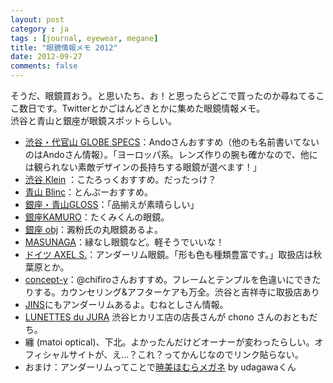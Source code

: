 ```yaml
---
layout: post
category : ja
tags : [journal, eyewear, megane]
title: "眼鏡情報メモ 2012"
date: 2012-09-27
comments: false
---
```


そうだ、眼鏡買おう。と思いたち、お！と思ったらどこで買ったのか尋ねてるここ数日です。Twitterとかごはんどきとかに集めた眼鏡情報メモ。  
渋谷と青山と銀座が眼鏡スポットらしい。

* [渋谷・代官山 GLOBE SPECS](http://www.globespecs.co.jp/)：Andoさんおすすめ（他のも名前書いてないのはAndoさん情報）。「ヨーロッパ系。レンズ作りの腕も確かなので、他には観られない素敵デザインの長持ちする眼鏡が選べます！」
* [渋谷 Klein](http://klein-eyewear.com/) ：こたろっくおすすめ。だったっけ？
* [青山 Blinc](http://www.blinc.co.jp/)：とんぷーおすすめ。
* [銀座・青山GLOSS](http://www.gloss-eyes.com/english/)：「品揃えが素晴らしい」
* [銀座KAMURO](http://www.kamuro-net.co.jp/)：たくみくんの眼鏡。
* [銀座 obj](http://www.obj.co.jp/index.html)：澱粉氏の丸眼鏡あるよ。
* [MASUNAGA](http://www.masunaga1905.jp/)：縁なし眼鏡など。軽そうでいいな！
* [ドイツ AXEL S.](http://www.axel-s-design.com)：アンダーリム眼鏡。「形も色も種類豊富です。」取扱店は秋葉原とか。
* [concept-y](http://www.concept-y.com/)：@chifiroさんおすすめ。フレームとテンプルを色違いにできたりする。カウンセリング&アフターケアも万全。渋谷と吉祥寺に取扱店あり
* [JINS](http://www.jins-jp.com/Products/Detail/number/MCU-00-112/)にもアンダーリムあるよ。むねとしさん情報。
* [LUNETTES du JURA](http://www.jurajura.jp/﻿) 渋谷ヒカリエ店の店長さんが chono さんのおともだち。
* 纏 (matoi optical)、下北。よかったんだけどオーナーが変わったらしい。オフィシャルサイトが、え…？これ？ってかんじなのでリンク貼らない。
* おまけ：アンダーリムってことで[暁美ほむらメガネ](http://www.cospa.com/detail/id/00000044857) by udagawaくん
